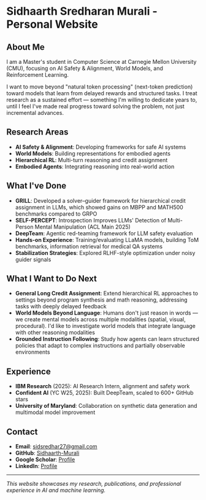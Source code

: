 # Sidhaarth Sredharan Murali - Personal Website

## About Me

I am a Master's student in Computer Science at Carnegie Mellon University (CMU), focusing on AI Safety & Alignment, World Models, and Reinforcement Learning.

I want to move beyond "natural token processing" (next-token prediction) toward models that learn from delayed rewards and structured tasks. I treat research as a sustained effort — something I'm willing to dedicate years to, until I feel I've made real progress toward solving the problem, not just incremental advances.

## Research Areas

- **AI Safety & Alignment**: Developing frameworks for safe AI systems
- **World Models**: Building representations for embodied agents
- **Hierarchical RL**: Multi-turn reasoning and credit assignment
- **Embodied Agents**: Integrating reasoning into real-world action

## What I've Done

- **GRILL**: Developed a solver–guider framework for hierarchical credit assignment in LLMs, which showed gains on MBPP and MATH500 benchmarks compared to GRPO
- **SELF-PERCEPT**: Introspection Improves LLMs' Detection of Multi-Person Mental Manipulation (ACL Main 2025)
- **DeepTeam**: Agentic red-teaming framework for LLM safety evaluation
- **Hands-on Experience**: Training/evaluating LLaMA models, building ToM benchmarks, information retrieval for medical QA systems
- **Stabilization Strategies**: Explored RLHF-style optimization under noisy guider signals

## What I Want to Do Next

- **General Long Credit Assignment**: Extend hierarchical RL approaches to settings beyond program synthesis and math reasoning, addressing tasks with deeply delayed feedback
- **World Models Beyond Language**: Humans don't just reason in words — we create mental models across multiple modalities (spatial, visual, procedural). I'd like to investigate world models that integrate language with other reasoning modalities
- **Grounded Instruction Following**: Study how agents can learn structured policies that adapt to complex instructions and partially observable environments

## Experience

- **IBM Research** (2025): AI Research Intern, alignment and safety work
- **Confident AI** (YC W25, 2025): Built DeepTeam, scaled to 600+ GitHub stars
- **University of Maryland**: Collaboration on synthetic data generation and multimodal model improvement

## Contact

- **Email**: sidsredhar27@gmail.com
- **GitHub**: [Sidhaarth-Murali](https://github.com/Sidhaarth-Murali)
- **Google Scholar**: [Profile](https://scholar.google.com/scholar?oi=gsb95&q=QA-RAG&lookup=0&hl=en)
- **LinkedIn**: [Profile](https://scholar.google.com/citations?user=HlYsWlQAAAAJ&hl=en&oi=sra)

---

*This website showcases my research, publications, and professional experience in AI and machine learning.*
